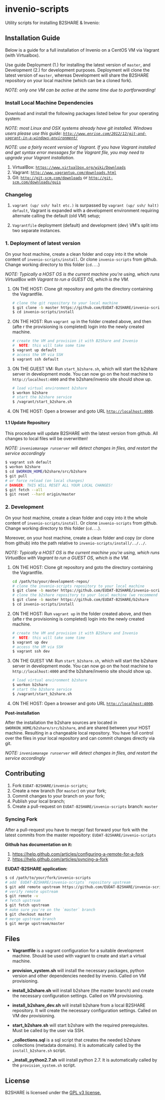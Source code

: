 invenio-scripts
===============

Utility scripts for installing B2SHARE & Invenio:

## Installation Guide

Below is a guide for a full installation of Invenio on a CentOS VM via Vagrant (with Virtualbox).

Use guide Deployment (1.) for installing the latest version of `master`, and Development (2.) for development purposes. Deployment will clone the latest version of `master`, whereas Development will share the B2SHARE repository on your local machine (which can be a cloned fork).

*NOTE: only one VM can be active at the same time due to portforwarding!*


### Install Local Machine Dependencies

Download and install the following packages listed below for your operating system:

*NOTE: most Linux and OSX systems already have git installed. Windows users please use this guide: [`http://www.enrise.com/2012/12/git-and-vagrant-in-a-windows-environment/`](http://www.enrise.com/2012/12/git-and-vagrant-in-a-windows-environment/)*

*NOTE: use a fairly recent version of Vagrant. If you have Vagrant installed and get syntax error messages for the Vagrant file, you may need to upgrade your Vagrant installation.*

1. VirtualBox: [`https://www.virtualbox.org/wiki/Downloads`](https://www.virtualbox.org/wiki/Downloads)
2. Vagrant: [`http://www.vagrantup.com/downloads.html`](http://www.vagrantup.com/downloads.html)
3. Git: [`http://git-scm.com/downloads`](http://git-scm.com/downloads) or [`http://git-scm.com/downloads/guis`](http://git-scm.com/downloads/guis)

### Changelog

1. `vagrant (up/ ssh/ halt etc.)` is surpassed by `vagrant (up/ ssh/ halt) default`, Vagrant is expanded with a development environment requiring alternate calling the default (old VM) setup;

2. `Vagrantfile` deployment (default) and development (dev) VM's split into two separate instances.


### 1. Deployment of latest version

On your host machine, create a clean folder and copy into it the whole content of `invenio-scripts/install`. Or clone `invenio-scripts` from github. Change working directory to this folder (`cd...`)

*NOTE: Typically a HOST OS is the current machine you're using, which runs VirtualBox with Vagrant to run a GUEST OS, which is the VM.*

1. ON THE HOST: Clone git repository and goto the directory containing the Vagrantfile.
   ```bash
   # clone the git repository to your local machine
   $ git clone -b master https://github.com/EUDAT-B2SHARE/invenio-scripts
   $ cd invenio-scripts/install
   ```

2. ON THE HOST: Run `vagrant up` in the folder created above, and then (afte r the provisioning is completed) login into the newly created machine.
   ```bash
   # create the VM and provision it with B2Share and Invenio
   #  NOTE: this will take some time
   $ vagrant up default
   # access the VM via SSH
   $ vagrant ssh default
   ```

3. ON THE GUEST VM: Run `start_b2share.sh`, which will start the b2share server in development mode. You can now go on the host machine to `http://localhost:4000` and the b2share/invenio site should show up.
   ```bash
   # load virtual environment b2share
   $ workon b2share
   # start the b2share service
   $ /vagrant/start_b2share.sh
   ```

4. ON THE HOST: Open a browser and goto URL [`http://localhost:4000`](http://localhost:4000).


#### 1.1 Update Repository

This procedure will update B2SHARE with the latest version from github. All changes to local files will be overwritten!

*NOTE: `inveniomanage runserver` will detect changes in files, and restart the service accordingly*

```bash
$ vagrant ssh default
$ workon b2share
$ cd $WORKON_HOME/b2share/src/b2share
$ git pull
# or force reload (on local changes)
# DANGER: THIS WILL RESET ALL YOUR LOCAL CHANGES!
$ git fetch --all
$ git reset --hard origin/master
```


### 2. Development

On your host machine, create a clean folder and copy into it the whole content of `invenio-scripts/install`. Or clone `invenio-scripts` from github. Change working directory to this folder (`cd...`).

Moreover, on your host machine, create a clean folder and copy (or clone from github) into the path relative to `invenio-scripts/install/../../`.

*NOTE: Typically a HOST OS is the current machine you're using, which runs VirtualBox with Vagrant to run a GUEST OS, which is the VM.*

1. ON THE HOST: Clone git repository and goto the directory containing the Vagrantfile.
   ```bash
   cd /path/to/your/development-repos/
   # clone the invenio-scripts repository to your local machine
   $ git clone -b master https://github.com/EUDAT-B2SHARE/invenio-scripts
   # clone the b2share repository to your local machine (we recommend cloning your own fork of b2share!)
   $ git clone -b master https://github.com/EUDAT-B2SHARE/b2share
   $ cd invenio-scripts/install
   ```

2. ON THE HOST: Run `vagrant up` in the folder created above, and then (afte r the provisioning is completed) login into the newly created machine.
   ```bash
   # create the VM and provision it with B2Share and Invenio
   #  NOTE: this will take some time
   $ vagrant up dev
   # access the VM via SSH
   $ vagrant ssh dev
   ```

3. ON THE GUEST VM: Run `start_b2share.sh`, which will start the b2share server in development mode. You can now go on the host machine to `http://localhost:4000` and the b2share/invenio site should show up.
   ```bash
   # load virtual environment b2share
   $ workon b2share
   # start the b2share service
   $ /vagrant/start_b2share.sh
   ```
4. ON THE HOST: Open a browser and goto URL [`http://localhost:4000`](http://localhost:4000).

**Post-installation**

After the installation the b2share sources are located in `$WORKON_HOME/b2share/src/b2share`, and are shared between your HOST machine. Resulting in a changeable local repository. You have full control over the files in your local repository and can commit changes directly via git.

*NOTE: `inveniomanage runserver` will detect changes in files, and restart the service accordingly*


## Contributing

1. Fork `EUDAT-B2SHARE/invenio-scripts`;
2. Create a new branch (for `master`) on your fork;
3. Commit changes to your branch on your fork;
4. Publish your local branch;
5. Create a pull-request on `EUDAT-B2SHARE/invenio-scripts` branch: `master`

### Syncing Fork

After a pull-request you have to merge/ fast forward your fork with the latest commits from the master repository: `EUDAT-B2SHARE/invenio-scripts`

**Github has documentation on it:**

1. https://help.github.com/articles/configuring-a-remote-for-a-fork
2. https://help.github.com/articles/syncing-a-fork

**EUDAT-B2SHARE application:**

```bash
$ cd /path/to/your/fork/invenio-scripts
# add `EUDAT-B2SHARE/invenio-scripts` repository upstream
$ git add remote upstream https://github.com/EUDAT-B2SHARE/invenio-scripts.git
# verify remote upstream
$ git remote -v
# fetch upstream
$ git fetch upstream
# make sure you're on the `master` branch
$ git checkout master
# merge upstream branch
$ git merge upstream/master
```


## Files

- **Vagrantfile** is a vagrant configuration for a suitable development machine. Should be used with vagrant to create and start a virtual machine.

- **provision_system.sh** will install the necessary packages, python version and other dependencies needed by invenio. Called on VM provisioning.

- **install_b2share.sh** will install b2share (the master branch) and create the necessary configuration settings. Called on VM provisioning.

- **install_b2share_dev.sh** will install b2share from a local B2SHARE repository. It will create the necessary configuration settings. Called on VM dev provisioning.

- **start_b2share.sh** will start b2share with the required prerequisites. Must be called by the user via SSH.

- **\_collections.sql** is a sql script that creates the needed b2share collections (metadata domains). It is automatically called by the `install_b2share.sh` script.

- **\_install_python2.7.sh** will install python 2.7. It is automatically called by the `provision_system.sh` script.


## License

B2SHARE is licensed under the [GPL v3 license.](http://www.gnu.org/licenses/gpl-3.0.txt)
